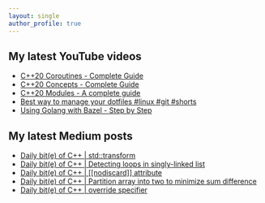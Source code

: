 ```yaml
---
layout: single
author_profile: true
---
```


## My latest YouTube videos

<ul>
<!--START_SECTION:youtube-->
<li><a href="https://www.youtube.com/watch?v=w-dmOHhBX9o">C++20 Coroutines - Complete Guide</a></li>
<li><a href="https://www.youtube.com/watch?v=1So7onMFxJM">C++20 Concepts  - Complete Guide</a></li>
<li><a href="https://www.youtube.com/watch?v=WRCwciJ5MTE">C++20 Modules - A complete guide</a></li>
<li><a href="https://www.youtube.com/watch?v=LHrB4TcU1JM">Best way to manage your dotfiles #linux #git #shorts</a></li>
<li><a href="https://www.youtube.com/watch?v=mXLrk0ipwz4">Using Golang with Bazel - Step by Step</a></li>
<!--END_SECTION:youtube-->
</ul>

## My latest Medium posts

<ul>
<!--START_SECTION:medium-->
<li><a href="https://medium.com/@simontoth/daily-bit-e-of-c-std-transform-5071a57aae23?source=rss-1e1de1006a93------2">Daily bit(e) of C++ | std::transform</a></li>
<li><a href="https://medium.com/@simontoth/daily-bit-e-of-c-detecting-loops-in-singly-linked-list-b9c9bba2d7ed?source=rss-1e1de1006a93------2">Daily bit(e) of C++ | Detecting loops in singly-linked list</a></li>
<li><a href="https://medium.com/@simontoth/daily-bit-e-of-c-nodiscard-attribute-57cfeb940950?source=rss-1e1de1006a93------2">Daily bit(e) of C++ | [[nodiscard]] attribute</a></li>
<li><a href="https://medium.com/@simontoth/daily-bit-e-of-c-partition-array-into-two-to-minimize-sum-difference-172d27a481d0?source=rss-1e1de1006a93------2">Daily bit(e) of C++ | Partition array into two to minimize sum difference</a></li>
<li><a href="https://medium.com/@simontoth/daily-bit-e-of-c-override-specifier-c1637f46f883?source=rss-1e1de1006a93------2">Daily bit(e) of C++ | override specifier</a></li>
<!--END_SECTION:medium-->
</ul>